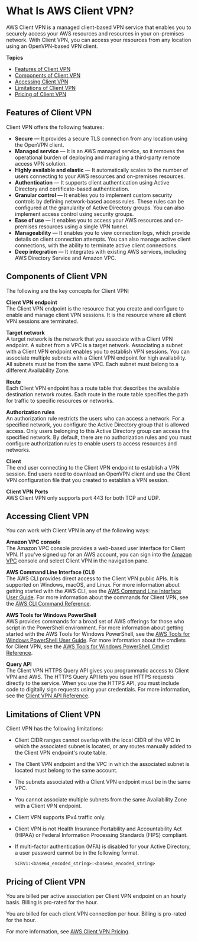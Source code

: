 # What Is AWS Client VPN?<a name="what-is"></a>

AWS Client VPN is a managed client\-based VPN service that enables you to securely access your AWS resources and resources in your on\-premises network\. With Client VPN, you can access your resources from any location using an OpenVPN\-based VPN client\.

**Topics**
+ [Features of Client VPN](#what-is-features)
+ [Components of Client VPN](#what-is-components)
+ [Accessing Client VPN](#what-is-access)
+ [Limitations of Client VPN](#what-is-limitations)
+ [Pricing of Client VPN](#what-is-pricing)

## Features of Client VPN<a name="what-is-features"></a>

Client VPN offers the following features:
+ **Secure** — It provides a secure TLS connection from any location using the OpenVPN client\.
+ **Managed service** — It is an AWS managed service, so it removes the operational burden of deploying and managing a third\-party remote access VPN solution\.
+ **Highly available and elastic** — It automatically scales to the number of users connecting to your AWS resources and on\-premises resources\.
+ **Authentication** — It supports client authentication using Active Directory and certificate\-based authentication\.
+ **Granular control** — It enables you to implement custom security controls by defining network\-based access rules\. These rules can be configured at the granularity of Active Directory groups\. You can also implement access control using security groups\.
+ **Ease of use** — It enables you to access your AWS resources and on\-premises resources using a single VPN tunnel\.
+ **Manageability** — It enables you to view connection logs, which provide details on client connection attempts\. You can also manage active client connections, with the ability to terminate active client connections\.
+ **Deep integration** — It integrates with existing AWS services, including AWS Directory Service and Amazon VPC\.

## Components of Client VPN<a name="what-is-components"></a>

The following are the key concepts for Client VPN:

**Client VPN endpoint**  
The Client VPN endpoint is the resource that you create and configure to enable and manage client VPN sessions\. It is the resource where all client VPN sessions are terminated\.

**Target network**  
A target network is the network that you associate with a Client VPN endpoint\. A subnet from a VPC is a target network\. Associating a subnet with a Client VPN endpoint enables you to establish VPN sessions\. You can associate multiple subnets with a Client VPN endpoint for high availability\. All subnets must be from the same VPC\. Each subnet must belong to a different Availability Zone\.

**Route**  
Each Client VPN endpoint has a route table that describes the available destination network routes\. Each route in the route table specifies the path for traffic to specific resources or networks\.

**Authorization rules**  
An authorization rule restricts the users who can access a network\. For a specified network, you configure the Active Directory group that is allowed access\. Only users belonging to this Active Directory group can access the specified network\. By default, there are no authorization rules and you must configure authorization rules to enable users to access resources and networks\. 

**Client**  
The end user connecting to the Client VPN endpoint to establish a VPN session\. End users need to download an OpenVPN client and use the Client VPN configuration file that you created to establish a VPN session\.

**Client VPN Ports**  
AWS Client VPN only supports port 443 for both TCP and UDP\.

## Accessing Client VPN<a name="what-is-access"></a>

You can work with Client VPN in any of the following ways:

**Amazon VPC console**  
The Amazon VPC console provides a web\-based user interface for Client VPN\. If you've signed up for an AWS account, you can sign into the [Amazon VPC](https://console.aws.amazon.com/vpc/) console and select Client VPN in the navigation pane\.

**AWS Command Line Interface \(CLI\)**  
The AWS CLI provides direct access to the Client VPN public APIs\. It is supported on Windows, macOS, and Linux\. For more information about getting started with the AWS CLI, see the [AWS Command Line Interface User Guide](https://docs.aws.amazon.com/cli/latest/userguide/)\. For more information about the commands for Client VPN, see the [AWS CLI Command Reference](https://docs.aws.amazon.com/cli/latest/reference/)\.

**AWS Tools for Windows PowerShell**  
AWS provides commands for a broad set of AWS offerings for those who script in the PowerShell environment\. For more information about getting started with the AWS Tools for Windows PowerShell, see the [AWS Tools for Windows PowerShell User Guide](https://docs.aws.amazon.com/powershell/latest/userguide/)\. For more information about the cmdlets for Client VPN, see the [AWS Tools for Windows PowerShell Cmdlet Reference](https://docs.aws.amazon.com/powershell/latest/reference/)\.

**Query API**  
The Client VPN HTTPS Query API gives you programmatic access to Client VPN and AWS\. The HTTPS Query API lets you issue HTTPS requests directly to the service\. When you use the HTTPS API, you must include code to digitally sign requests using your credentials\. For more information, see the [Client VPN API Reference]()\.

## Limitations of Client VPN<a name="what-is-limitations"></a>

Client VPN has the following limitations:
+ Client CIDR ranges cannot overlap with the local CIDR of the VPC in which the associated subnet is located, or any routes manually added to the Client VPN endpoint's route table\.
+ The Client VPN endpoint and the VPC in which the associated subnet is located must belong to the same account\.
+ The subnets associated with a Client VPN endpoint must be in the same VPC\.
+ You cannot associate multiple subnets from the same Availability Zone with a Client VPN endpoint\. 
+ Client VPN supports IPv4 traffic only\.
+ Client VPN is not Health Insurance Portability and Accountability Act \(HIPAA\) or Federal Information Processing Standards \(FIPS\) compliant\.
+ If multi\-factor authentication \(MFA\) is disabled for your Active Directory, a user password cannot be in the following format\.

  ```
  SCRV1:<base64_encoded_string>:<base64_encoded_string>
  ```

## Pricing of Client VPN<a name="what-is-pricing"></a>

You are billed per active association per Client VPN endpoint on an hourly basis\. Billing is pro\-rated for the hour\.

You are billed for each client VPN connection per hour\. Billing is pro\-rated for the hour\.

For more information, see [AWS Client VPN Pricing](https://aws.amazon.com/vpn/pricing/)\.